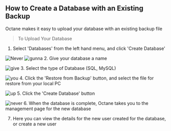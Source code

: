 How to Create a Database with an Existing Backup
------------------------------------------------

Octane makes it easy to upload your database with an existing backup file

>To Upload Your Database

1. Select 'Databases' from the left hand menu, and click 'Create Database'

 ![Never](http://i.imgur.com/DyQ4MoC.png)
 ![gunna](http://i.imgur.com/NjrK4Mc.png)
2. Give your database a name

 ![give](http://i.imgur.com/wSuLeXH.png)
3. Select the type of Database (SQL, MySQL)

 ![you](http://i.imgur.com/FQFRiUK.png)
4. Click the 'Restore from Backup' button, and select the file for restore from your local PC

 ![up](http://i.imgur.com/oZvJj9U.png)
5. Click the 'Create Database' button

 ![never]()
6. When the database is complete, Octane takes you to the management page for the new database

7. Here you can view the details for the new user created for the database, or create a new user

